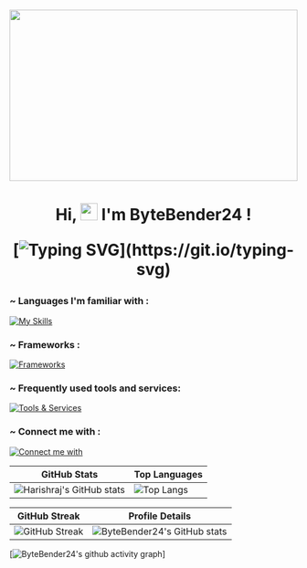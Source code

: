  #

<a align="center">
<img src="welcome.gif" width="100%" height="300px">
</a>

<h1 align="center">
  
Hi, <img src="https://raw.githubusercontent.com/aemmadi/aemmadi/master/wave.gif" alt="chan" width="30px" height="30px"> I'm ByteBender24 !

[![Typing SVG](https://readme-typing-svg.herokuapp.com?font=Fira+Code&pause=1000&center=true&vCenter=true&random=false&width=435&lines=Say+my+Name!;Harishraj+Selvakumar;You+are+goddamn+right!)](https://git.io/typing-svg)
</h1>

<h3 align="left"> ~ Languages I'm familiar with :</h3>

[![My Skills](https://skillicons.dev/icons?i=python,c,java,bash,html,css,js&theme=dark)](https://skillicons.dev)

<h3 align="left"> ~ Frameworks :</h3>

[![Frameworks](https://skillicons.dev/icons?i=django,flask,bootstrap,sass,tailwind&theme=dark)](https://skillicons.dev)

<h3 align="left"> ~ Frequently used tools and services:</h3>

[![Tools & Services](https://skillicons.dev/icons?i=git,github,linux,mysql,postman,vscode,wordpress,stackoverflow&theme=dark)](https://skillicons.dev)

<h3 align="left"> ~ Connect me with :</h3>

[![Connect me with](https://skillicons.dev/icons?i=linkedin,instagram,twitter&theme=dark)](https://skillicons.dev)

| GitHub Stats                                                                                           | Top Languages                                                                                            |
|--------------------------------------------------------------------------------------------------------|----------------------------------------------------------------------------------------------------------|
| ![Harishraj's GitHub stats](https://github-readme-stats.vercel.app/api?username=ByteBender24&show_icons=true&theme=neon) | ![Top Langs](https://github-readme-stats.vercel.app/api/top-langs/?username=ByteBender24&layout=compact&theme=neon) |

| GitHub Streak                                                                                                  | Profile Details                                                                                               |
|---------------------------------------------------------------------------------------------------------------|---------------------------------------------------------------------------------------------------------------|
| ![GitHub Streak](https://streak-stats.demolab.com/?user=ByteBender24&theme=dark) | ![ByteBender24's GitHub stats](http://github-profile-summary-cards.vercel.app/api/cards/profile-details?username=ByteBender24&theme=2077) |


[![ByteBender24's github activity graph](https://github-readme-activity-graph.vercel.app/graph?username=ByteBender24&theme=dracula)]

